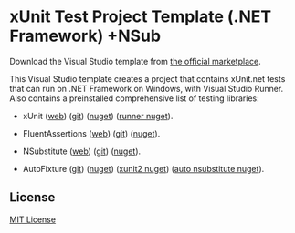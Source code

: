 # xUnit Test Project Template (.NET Framework) +NSub

Download the Visual Studio template from [the official marketplace](https://marketplace.visualstudio.com/items?itemName=ALazaro.xUnitWithNSubstituteTestProjectTemplate ).

This Visual Studio template creates a project that contains xUnit.net tests that can run on .NET Framework on Windows, with Visual Studio Runner.  
Also contains a preinstalled comprehensive list of testing libraries:

- xUnit ([web](https://xunit.net/ )) ([git](https://github.com/xunit/xunit )) ([nuget](https://www.nuget.org/packages/xunit/ )) ([runner nuget](https://www.nuget.org/packages/xunit.runner.visualstudio )).

- FluentAssertions ([web](https://fluentassertions.com/ )) ([git](https://github.com/fluentassertions/fluentassertions )) ([nuget](https://www.nuget.org/packages/FluentAssertions/ )).

- NSubstitute ([web](https://nsubstitute.github.io/ )) ([git](https://github.com/nsubstitute/NSubstitute )) ([nuget](https://www.nuget.org/packages/NSubstitute )).

- AutoFixture ([git](https://github.com/AutoFixture/AutoFixture )) ([nuget](https://www.nuget.org/packages/AutoFixture )) ([xunit2 nuget](https://www.nuget.org/packages/AutoFixture.Xunit2/ )) ([auto nsubstitute nuget](https://www.nuget.org/packages/AutoFixture.AutoNSubstitute/ )).


## License

[MIT License](LICENSE)




